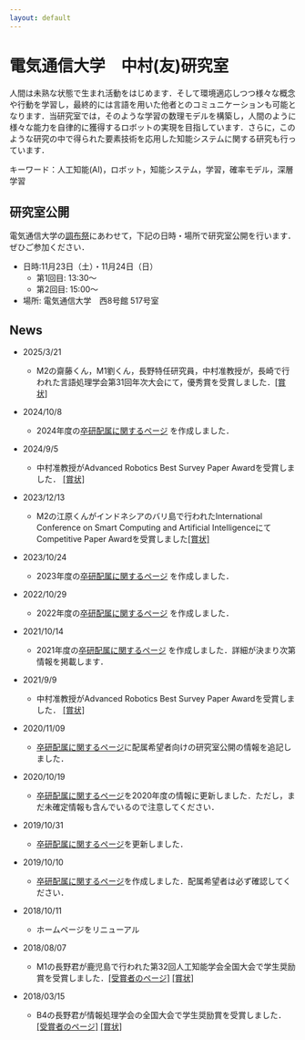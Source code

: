 ```yaml
---
layout: default
---
```


# 電気通信大学　中村(友)研究室
人間は未熟な状態で生まれ活動をはじめます．そして環境適応しつつ様々な概念や行動を学習し，最終的には言語を用いた他者とのコミュニケーションも可能となります．当研究室では，そのような学習の数理モデルを構築し，人間のように様々な能力を自律的に獲得するロボットの実現を目指しています．さらに，このような研究の中で得られた要素技術を応用した知能システムに関する研究も行っています．

キーワード：人工知能(AI)，ロボット，知能システム，学習，確率モデル，深層学習

## 研究室公開
電気通信大学の[調布祭](https://www.chofusai.jp)にあわせて，下記の日時・場所で研究室公開を行います．ぜひご参加ください．

- 日時:11月23日（土）・11月24日（日）
  - 第1回目: 13:30～
  - 第2回目: 15:00～
- 場所: 電気通信大学　西8号館 517号室

## News
* 2025/3/21
	* M2の齋藤くん，M1劉くん，長野特任研究員，中村准教授が，長崎で行われた言語処理学会第31回年次大会にて，優秀賞を受賞しました．[[賞状]](news_imgs/250307NLP.pdf)

* 2024/10/8
	* 2024年度の[卒研配属に関するページ](//hp.naka-lab.org/subpages/haizoku.html) を作成しました．

* 2024/9/5
	* 中村准教授がAdvanced Robotics Best Survey Paper Awardを受賞しました． [[賞状]](news_imgs/240905_RSJ.png)

* 2023/12/13
	* M2の江原くんがインドネシアのバリ島で行われたInternational Conference on Smart Computing and Artificial IntelligenceにてCompetitive Paper Awardを受賞しました[[賞状]](news_imgs/231218_SCAI.pdf)

* 2023/10/24
	* 2023年度の[卒研配属に関するページ](//hp.naka-lab.org/subpages/haizoku.html) を作成しました．

* 2022/10/29
	* 2022年度の[卒研配属に関するページ](//hp.naka-lab.org/subpages/haizoku.html) を作成しました．

* 2021/10/14
	* 2021年度の[卒研配属に関するページ](//hp.naka-lab.org/subpages/haizoku.html) を作成しました．詳細が決まり次第情報を掲載します．
	
* 2021/9/9
	* 中村准教授がAdvanced Robotics Best Survey Paper Awardを受賞しました． [[賞状]](news_imgs/210909.jpeg)

* 2020/11/09
	* [卒研配属に関するページ](//hp.naka-lab.org/subpages/haizoku.html)に配属希望者向けの研究室公開の情報を追記しました．

* 2020/10/19
	* [卒研配属に関するページ](//hp.naka-lab.org/subpages/haizoku.html)を2020年度の情報に更新しました．ただし，まだ未確定情報も含んでいるので注意してください．

* 2019/10/31
	* [卒研配属に関するページ](//hp.naka-lab.org/subpages/haizoku.html)を更新しました．
	
* 2019/10/10
	* [卒研配属に関するページ](//hp.naka-lab.org/subpages/haizoku.html)を作成しました．配属希望者は必ず確認してください．

* 2018/10/11
	* ホームページをリニューアル

* 2018/08/07
    * M1の長野君が鹿児島で行われた第32回人工知能学会全国大会で学生奨励賞を受賞しました．[[受賞者のページ]](http://www.ai-gakkai.or.jp/about/award/jsai_award-conf-s/) [[賞状]](news_imgs/180807.png)

* 2018/03/15
    * B4の長野君が情報処理学会の全国大会で学生奨励賞を受賞しました．[[受賞者のページ]](http://www.ipsj.or.jp/award/taikaigakusei.html) [[賞状]](news_imgs/180315.pdf)

